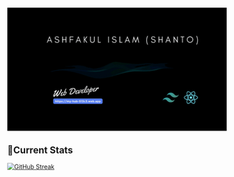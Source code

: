 ![The San Juan Mountains are beautiful!](https://raw.githubusercontent.com/juixer/juixer/main/assets/cover.gif "Cover")

## 🚀Current Stats

[![GitHub Streak](https://github-readme-streak-stats.herokuapp.com?user=juixer&theme=iceberg)](https://git.io/streak-stats)

